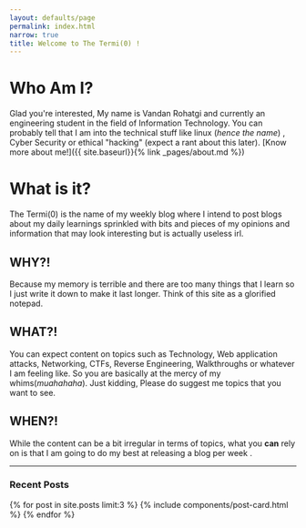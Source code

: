 ```yaml
---
layout: defaults/page
permalink: index.html
narrow: true
title: Welcome to The Termi(0) !
---
```


# Who Am I?

Glad you're interested, My name is Vandan Rohatgi and currently an engineering student in the field of Information Technology. 
You can probably tell that I am into the technical stuff like linux (*hence the name*) , Cyber Security or ethical "hacking" (expect a rant about this later). [Know more about me!]({{ site.baseurl}}{% link _pages/about.md %})

# What is it?

The Termi(0) is the name of my weekly blog where I intend to post blogs about my daily learnings sprinkled with bits and pieces of my opinions and information that may look interesting but is actually useless irl. 

## WHY?!
Because my memory is terrible and there are too many things that I learn so I just write it down to make it last longer. Think of this site as a glorified notepad.

## WHAT?!
You can expect content on topics such as Technology, Web application attacks, Networking, CTFs, Reverse Engineering, Walkthroughs or whatever I am feeling like.
So you are basically at the mercy of my whims(*muahahaha*). Just kidding, Please do suggest me topics that you want to see.

## WHEN?!
While the content can be a bit irregular in terms of topics, what you **can** rely on is that I am going to do my best at releasing a blog per week .

<hr />

### Recent Posts

{% for post in site.posts limit:3 %}
{% include components/post-card.html %}
{% endfor %}


